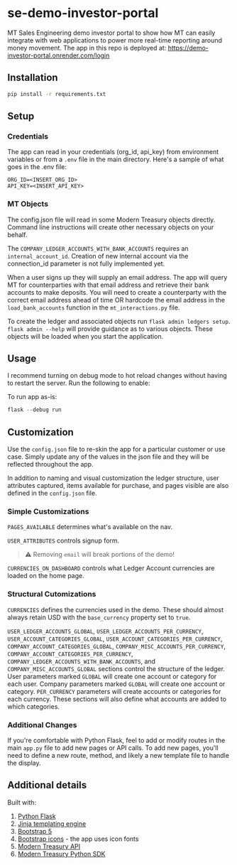 # se-demo-investor-portal

MT Sales Engineering demo investor portal to show how MT can easily integrate with web applications to power more real-time reporting around money movement. The app in this repo is deployed at: https://demo-investor-portal.onrender.com/login

## Installation

```bash
pip install -r requirements.txt
```
## Setup

### Credentials
The app can read in your credentials (org_id, api_key) from environment variables or from a `.env` file in the main directory. Here's a sample of what goes in the .env file:
```
ORG_ID=<INSERT_ORG_ID>
API_KEY=<INSERT_API_KEY>
```
### MT Objects

The config.json file will read in some Modern Treasury objects directly. Command line instructions will create other necessary objects on your behalf.

The `COMPANY_LEDGER_ACCOUNTS_WITH_BANK_ACCOUNTS` requires an `internal_account_id`. Creation of new internal account via the connection_id parameter is not fully implemented yet.

When a user signs up they will supply an email address. The app will query MT for counterparties with that email address and retrieve their bank accounts to make deposits. You will need to create a counterparty with the correct email address ahead of time OR hardcode the email address in the `load_bank_accounts` function in the `mt_interactions.py` file.

To create the ledger and associated objects run `flask admin ledgers setup`. `flask admin --help` will provide guidance as to various objects. These objects will be loaded when you start the application.

## Usage
I recommend turning on debug mode to hot reload changes without having to restart the server. Run the following to enable:

To run app as-is:
```python
flask --debug run
```

## Customization
Use the `config.json` file to re-skin the app for a particular customer or use case. Simply update any of the values in the json file and they will be reflected throughout the app.

In addition to naming and visual customization the ledger structure, user attributes captured, items available for purchase, and pages visible are also defined in the `config.json` file.

### Simple Customizations

`PAGES_AVAILABLE` determines what's available on the nav.

`USER_ATTRIBUTES` controls signup form.

> :warning: Removing `email` will break portions of the demo!

`CURRENCIES_ON_DASHBOARD` controls what Ledger Account currencies are loaded on the home page.

### Structural Cutomizations

`CURRENCIES` defines the currencies used in the demo. These should almost always retain USD with the `base_currency` property set to `true`.

`USER_LEDGER_ACCOUNTS_GLOBAL`, `USER_LEDGER_ACCOUNTS_PER_CURRENCY`, `USER_ACCOUNT_CATEGORIES_GLOBAL`, `USER_ACCOUNT_CATEGORIES_PER_CURRENCY`, `COMPANY_ACCOUNT_CATEGORIES_GLOBAL`, `COMPANY_MISC_ACCOUNTS_PER_CURRENCY`, `COMPANY_ACCOUNT_CATEGORIES_PER_CURRENCY`, `COMPANY_LEDGER_ACCOUNTS_WITH_BANK_ACCOUNTS`, and `COMPANY_MISC_ACCOUNTS_GLOBAL` sections control the structure of the ledger. User parameters marked `GLOBAL` will create one account or category for each user. Company parameters marked `GLOBAL` will create one account or category. `PER_CURRENCY` parameters will create accounts or categories for each currency. These sections will also define what accounts are added to which categories.

### Additional Changes

If you're comfortable with Python Flask, feel to add or modify routes in the main `app.py` file to add new pages or API calls. To add new pages, you'll need to define a new route, method, and likely a new template file to handle the display.

## Additional details
Built with:
1. [Python Flask](https://flask.palletsprojects.com/en/2.2.x/)
2. [Jinja templating engine](https://jinja.palletsprojects.com/en/3.1.x/)
2. [Bootstrap 5](https://getbootstrap.com/docs/5.3/getting-started/introduction/)
3. [Bootstrap icons](https://icons.getbootstrap.com/) - the app uses icon fonts
4. [Modern Treasury API](https://docs.moderntreasury.com/reference/getting-started)
5. [Modern Treasury Python SDK](https://github.com/Modern-Treasury/modern-treasury-python)
